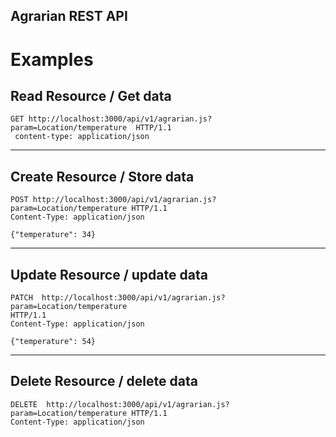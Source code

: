 ## Agrarian REST API

# Examples
## Read Resource / Get data

```
GET http://localhost:3000/api/v1/agrarian.js?param=Location/temperature  HTTP/1.1
 content-type: application/json
```
<hr>

## Create Resource / Store data

```
POST http://localhost:3000/api/v1/agrarian.js?param=Location/temperature HTTP/1.1
Content-Type: application/json

{"temperature": 34}
```

<hr>

## Update Resource / update data

```
PATCH  http://localhost:3000/api/v1/agrarian.js?param=Location/temperature 
HTTP/1.1
Content-Type: application/json

{"temperature": 54}
```

<hr>

## Delete Resource / delete data

```
DELETE  http://localhost:3000/api/v1/agrarian.js?param=Location/temperature HTTP/1.1
Content-Type: application/json
```